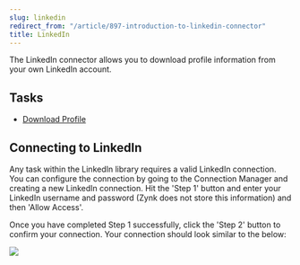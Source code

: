 ```yaml
---
slug: linkedin
redirect_from: "/article/897-introduction-to-linkedin-connector"
title: LinkedIn
---
```

The LinkedIn connector allows you to download profile information from your own LinkedIn account.

## Tasks

 * [Download Profile](download-profile)

## Connecting to LinkedIn
Any task within the LinkedIn library requires a valid LinkedIn connection. You can configure the connection by going to the Connection Manager and creating a new LinkedIn connection. Hit the 'Step 1' button and enter your LinkedIn username and password (Zynk does not store this information) and then 'Allow Access'.

Once you have completed Step 1 successfully, click the 'Step 2' button to confirm your connection. Your connection should look similar to the below:

[![](https://s3.amazonaws.com/helpscout.net/docs/assets/565effd4c697915b26a5c620/images/57ab531a90336059d4ede422/file-kpIYMFonZe.png)](https://s3.amazonaws.com/helpscout.net/docs/assets/565effd4c697915b26a5c620/images/57ab531a90336059d4ede422/file-kpIYMFonZe.png)